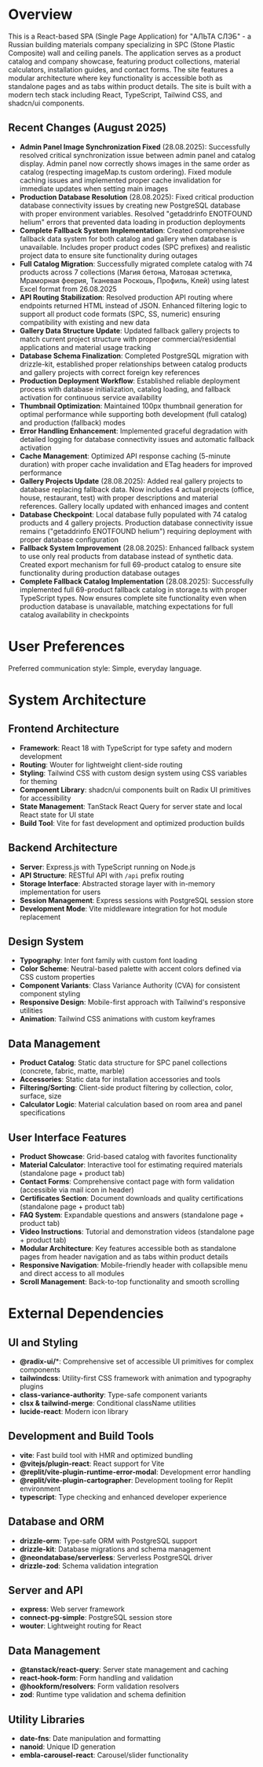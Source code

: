 # Overview

This is a React-based SPA (Single Page Application) for "АЛЬТА СЛЭБ" - a Russian building materials company specializing in SPC (Stone Plastic Composite) wall and ceiling panels. The application serves as a product catalog and company showcase, featuring product collections, material calculators, installation guides, and contact forms. The site features a modular architecture where key functionality is accessible both as standalone pages and as tabs within product details. The site is built with a modern tech stack including React, TypeScript, Tailwind CSS, and shadcn/ui components.

## Recent Changes (August 2025)
- **Admin Panel Image Synchronization Fixed** (28.08.2025): Successfully resolved critical synchronization issue between admin panel and catalog display. Admin panel now correctly shows images in the same order as catalog (respecting imageMap.ts custom ordering). Fixed module caching issues and implemented proper cache invalidation for immediate updates when setting main images
- **Production Database Resolution** (28.08.2025): Fixed critical production database connectivity issues by creating new PostgreSQL database with proper environment variables. Resolved "getaddrinfo ENOTFOUND helium" errors that prevented data loading in production deployments
- **Complete Fallback System Implementation**: Created comprehensive fallback data system for both catalog and gallery when database is unavailable. Includes proper product codes (SPC prefixes) and realistic project data to ensure site functionality during outages
- **Full Catalog Migration**: Successfully migrated complete catalog with 74 products across 7 collections (Магия бетона, Матовая эстетика, Мраморная феерия, Тканевая Роскошь, Профиль, Клей) using latest Excel format from 26.08.2025
- **API Routing Stabilization**: Resolved production API routing where endpoints returned HTML instead of JSON. Enhanced filtering logic to support all product code formats (SPC, SS, numeric) ensuring compatibility with existing and new data
- **Gallery Data Structure Update**: Updated fallback gallery projects to match current project structure with proper commercial/residential applications and material usage tracking
- **Database Schema Finalization**: Completed PostgreSQL migration with drizzle-kit, established proper relationships between catalog products and gallery projects with correct foreign key references
- **Production Deployment Workflow**: Established reliable deployment process with database initialization, catalog loading, and fallback activation for continuous service availability
- **Thumbnail Optimization**: Maintained 100px thumbnail generation for optimal performance while supporting both development (full catalog) and production (fallback) modes
- **Error Handling Enhancement**: Implemented graceful degradation with detailed logging for database connectivity issues and automatic fallback activation
- **Cache Management**: Optimized API response caching (5-minute duration) with proper cache invalidation and ETag headers for improved performance
- **Gallery Projects Update** (28.08.2025): Added real gallery projects to database replacing fallback data. Now includes 4 actual projects (office, house, restaurant, test) with proper descriptions and material references. Gallery locally updated with enhanced images and content
- **Database Checkpoint**: Local database fully populated with 74 catalog products and 4 gallery projects. Production database connectivity issue remains ("getaddrinfo ENOTFOUND helium") requiring deployment with proper database configuration
- **Fallback System Improvement** (28.08.2025): Enhanced fallback system to use only real products from database instead of synthetic data. Created export mechanism for full 69-product catalog to ensure site functionality during production database outages
- **Complete Fallback Catalog Implementation** (28.08.2025): Successfully implemented full 69-product fallback catalog in storage.ts with proper TypeScript types. Now ensures complete site functionality even when production database is unavailable, matching expectations for full catalog availability in checkpoints

# User Preferences

Preferred communication style: Simple, everyday language.

# System Architecture

## Frontend Architecture
- **Framework**: React 18 with TypeScript for type safety and modern development
- **Routing**: Wouter for lightweight client-side routing
- **Styling**: Tailwind CSS with custom design system using CSS variables for theming
- **Component Library**: shadcn/ui components built on Radix UI primitives for accessibility
- **State Management**: TanStack React Query for server state and local React state for UI state
- **Build Tool**: Vite for fast development and optimized production builds

## Backend Architecture  
- **Server**: Express.js with TypeScript running on Node.js
- **API Structure**: RESTful API with `/api` prefix routing
- **Storage Interface**: Abstracted storage layer with in-memory implementation for users
- **Session Management**: Express sessions with PostgreSQL session store
- **Development Mode**: Vite middleware integration for hot module replacement

## Design System
- **Typography**: Inter font family with custom font loading
- **Color Scheme**: Neutral-based palette with accent colors defined via CSS custom properties
- **Component Variants**: Class Variance Authority (CVA) for consistent component styling
- **Responsive Design**: Mobile-first approach with Tailwind's responsive utilities
- **Animation**: Tailwind CSS animations with custom keyframes

## Data Management
- **Product Catalog**: Static data structure for SPC panel collections (concrete, fabric, matte, marble)
- **Accessories**: Static data for installation accessories and tools
- **Filtering/Sorting**: Client-side product filtering by collection, color, surface, size
- **Calculator Logic**: Material calculation based on room area and panel specifications

## User Interface Features
- **Product Showcase**: Grid-based catalog with favorites functionality
- **Material Calculator**: Interactive tool for estimating required materials (standalone page + product tab)
- **Contact Forms**: Comprehensive contact page with form validation (accessible via mail icon in header)
- **Certificates Section**: Document downloads and quality certifications (standalone page + product tab)
- **FAQ System**: Expandable questions and answers (standalone page + product tab)
- **Video Instructions**: Tutorial and demonstration videos (standalone page + product tab)
- **Modular Architecture**: Key features accessible both as standalone pages from header navigation and as tabs within product details
- **Responsive Navigation**: Mobile-friendly header with collapsible menu and direct access to all modules
- **Scroll Management**: Back-to-top functionality and smooth scrolling

# External Dependencies

## UI and Styling
- **@radix-ui/***: Comprehensive set of accessible UI primitives for complex components
- **tailwindcss**: Utility-first CSS framework with animation and typography plugins
- **class-variance-authority**: Type-safe component variants
- **clsx & tailwind-merge**: Conditional className utilities
- **lucide-react**: Modern icon library

## Development and Build Tools
- **vite**: Fast build tool with HMR and optimized bundling
- **@vitejs/plugin-react**: React support for Vite
- **@replit/vite-plugin-runtime-error-modal**: Development error handling
- **@replit/vite-plugin-cartographer**: Development tooling for Replit environment
- **typescript**: Type checking and enhanced developer experience

## Database and ORM
- **drizzle-orm**: Type-safe ORM with PostgreSQL support
- **drizzle-kit**: Database migrations and schema management
- **@neondatabase/serverless**: Serverless PostgreSQL driver
- **drizzle-zod**: Schema validation integration

## Server and API
- **express**: Web server framework
- **connect-pg-simple**: PostgreSQL session store
- **wouter**: Lightweight routing for React

## Data Management
- **@tanstack/react-query**: Server state management and caching
- **react-hook-form**: Form handling and validation
- **@hookform/resolvers**: Form validation resolvers
- **zod**: Runtime type validation and schema definition

## Utility Libraries
- **date-fns**: Date manipulation and formatting
- **nanoid**: Unique ID generation
- **embla-carousel-react**: Carousel/slider functionality
